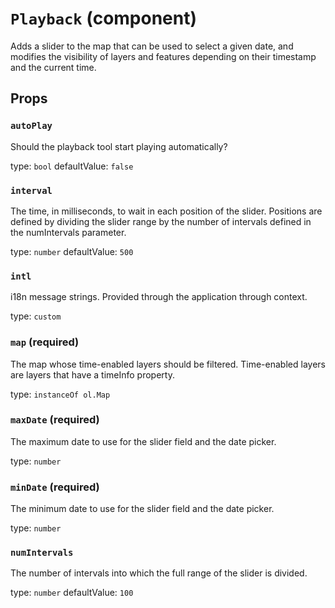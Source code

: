 `Playback` (component)
======================

Adds a slider to the map that can be used to select a given date, and modifies the visibility of layers and features depending on their timestamp and the current time.

Props
-----

### `autoPlay`

Should the playback tool start playing automatically?

type: `bool`
defaultValue: `false`


### `interval`

The time, in milliseconds, to wait in each position of the slider. Positions are defined by dividing the slider range by the number of intervals defined in the numIntervals parameter.

type: `number`
defaultValue: `500`


### `intl`

i18n message strings. Provided through the application through context.

type: `custom`


### `map` (required)

The map whose time-enabled layers should be filtered. Time-enabled layers are layers that have a timeInfo property.

type: `instanceOf ol.Map`


### `maxDate` (required)

The maximum date to use for the slider field and the date picker.

type: `number`


### `minDate` (required)

The minimum date to use for the slider field and the date picker.

type: `number`


### `numIntervals`

The number of intervals into which the full range of the slider is divided.

type: `number`
defaultValue: `100`

